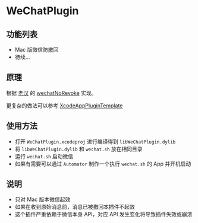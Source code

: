 # WeChatPlugin

## 功能列表

* Mac 版微信防撤回
* 待续...


## 原理

根据 [老汉](https://github.com/imoldman) 的 [wechatNoRevoke](https://github.com/imoldman/wechatNoRevoke) 实现。 

更复杂的做法可以参考 [XcodeAppPluginTemplate](https://github.com/AlayshChen/XcodeAppPluginTemplate)

## 使用方法

* 打开 `WeChatPlugin.xcodeproj` 进行编译得到 `libWeChatPlugin.dylib`
* 将 `libWeChatPlugin.dylib` 和 `wechat.sh` 放在相同目录
* 运行 `wechat.sh` 启动微信
* 如果有需要可以通过 `Automator` 制作一个执行 `wechat.sh` 的 App 并开机启动

## 说明

* 只对 Mac 版本微信起效
* 如果在收到原始消息前，消息已被撤回本插件不起效
* 这个插件严重依赖于微信本身 API，对应 API 发生变化将导致插件失效或崩溃